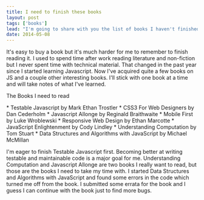 ```yaml
---
title: I need to finish these books
layout: post
tags: ['books']
lead: "I'm going to share with you the list of books I haven't finished reading. I'm hoping that by publically displaying my desired goal I'll stick with the plan. I won't buy any new books or change this list until all have been read."
date: 2014-05-08
---
```


It's easy to buy a book but it's much harder for me to remember to finish reading it. I used to spend time after work reading literature and non-fiction but I never spent time with technical material. That changed in the past year since I started learning Javascript. Now I've acquired quite a few books on JS and a couple other interesting books. I'll stick with one book at a time and will take notes of what I've learned.

<p class="h3">The Books I need to read</p>
* Testable Javascript by Mark Ethan Trostler
* CSS3 For Web Designers by Dan Cederholm
* Javascript Allonge by Reginald Braithwaite
* Mobile First by Luke Wroblewski
* Responsive Web Design by Ethan Marcotte
* JavaScript Enlightenment by Cody Lindley
* Understanding Computation by Tom Stuart
* Data Structures and Algorithms with JavaScript by Michael McMillan

I'm eager to finish Testable Javascript first. Becoming better at writing testable and maintainable code is a major goal for me. Understanding Computation and Javascript Allonge are two books I really want to read, but those are the books I need to take my time with. I started Data Structures and Algorithms with JavaScript and found some errors in the code which turned me off from the book. I submitted some errata for the book and I guess I can continue with the book just to find more bugs.